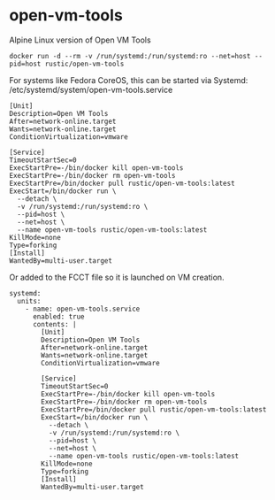 # open-vm-tools

Alpine Linux version of Open VM Tools

```docker
docker run -d --rm -v /run/systemd:/run/systemd:ro --net=host --pid=host rustic/open-vm-tools
```

For systems like Fedora CoreOS, this can be started via Systemd: /etc/systemd/system/open-vm-tools.service

```shell
[Unit]
Description=Open VM Tools
After=network-online.target
Wants=network-online.target
ConditionVirtualization=vmware

[Service]
TimeoutStartSec=0
ExecStartPre=-/bin/docker kill open-vm-tools
ExecStartPre=-/bin/docker rm open-vm-tools
ExecStartPre=/bin/docker pull rustic/open-vm-tools:latest
ExecStart=/bin/docker run \
  --detach \
  -v /run/systemd:/run/systemd:ro \
  --pid=host \
  --net=host \
  --name open-vm-tools rustic/open-vm-tools:latest
KillMode=none
Type=forking
[Install]
WantedBy=multi-user.target
```

Or added to the FCCT file so it is launched on VM creation.

```shell
systemd:
  units:
    - name: open-vm-tools.service
      enabled: true
      contents: |
        [Unit]
        Description=Open VM Tools
        After=network-online.target
        Wants=network-online.target
        ConditionVirtualization=vmware

        [Service]
        TimeoutStartSec=0
        ExecStartPre=-/bin/docker kill open-vm-tools
        ExecStartPre=-/bin/docker rm open-vm-tools
        ExecStartPre=/bin/docker pull rustic/open-vm-tools:latest
        ExecStart=/bin/docker run \
          --detach \
          -v /run/systemd:/run/systemd:ro \
          --pid=host \
          --net=host \
          --name open-vm-tools rustic/open-vm-tools:latest
        KillMode=none
        Type=forking
        [Install]
        WantedBy=multi-user.target
```
